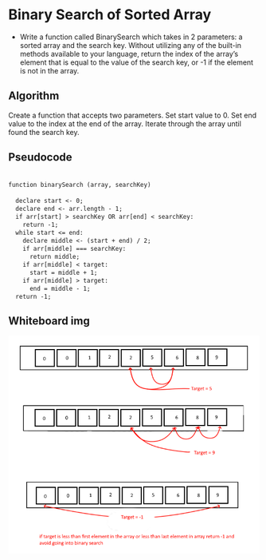 # Binary Search of Sorted Array
- Write a function called BinarySearch which takes in 2 parameters: a sorted array and the search key. Without utilizing any of the built-in methods available to your language, return the index of the array’s element that is equal to the value of the search key, or -1 if the element is not in the array.

## Algorithm

Create a function that accepts two parameters. Set start value to 0. Set end value to the index at the end of the array. Iterate through the array until found the search key. 

## Pseudocode

```plaintext

function binarySearch (array, searchKey)
  
  declare start <- 0;
  declare end <- arr.length - 1;
  if arr[start] > searchKey OR arr[end] < searchKey:
    return -1;
  while start <= end:
    declare middle <- (start + end) / 2;
    if arr[middle] === searchKey:
      return middle;
    if arr[middle] < target:
      start = middle + 1;
    if arr[middle] > target:
      end = middle - 1;
  return -1;

```
## Whiteboard img

![WhiteBoard](./img.png)
